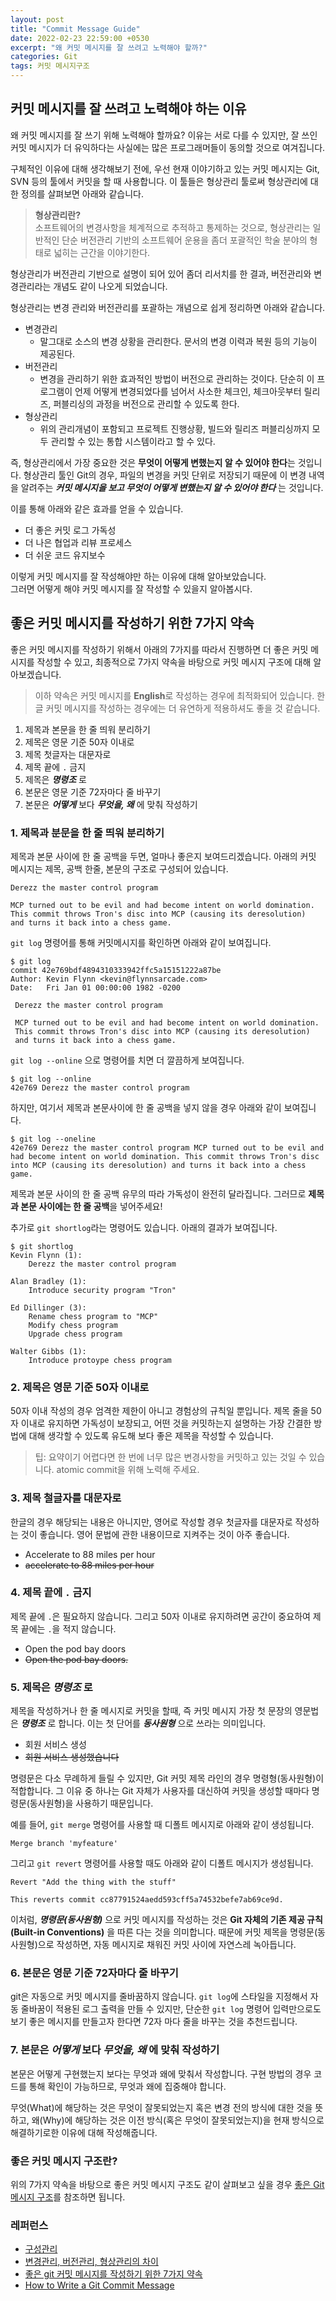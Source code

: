 ```yaml
---
layout: post
title: "Commit Message Guide"
date: 2022-02-23 22:59:00 +0530
excerpt: "왜 커밋 메시지를 잘 쓰려고 노력해야 할까?"
categories: Git
tags: 커밋 메시지구조
---
```


## 커밋 메시지를 잘 쓰려고 노력해야 하는 이유

왜 커밋 메시지를 잘 쓰기 위해 노력해야 할까요? 이유는 서로 다를 수 있지만, 잘 쓰인 커밋 메시지가 더 유익하다는 사실에는 많은 프로그래머들이 동의할 것으로 여겨집니다.

구체적인 이유에 대해 생각해보기 전에, 우선 현재 이야기하고 있는 커밋 메시지는 Git, SVN 등의 툴에서 커밋을 할 때 사용합니다. 이 툴들은 형상관리 툴로써 형상관리에 대한 정의를 살펴보면 아래와 같습니다.

> **형상관리란?**<br/>
> 소프트웨어의 변경사항을 체계적으로 추적하고 통제하는 것으로, 형상관리는 일반적인 단순 버전관리 기반의 소프트웨어 운용을 좀더 포괄적인 학술 분야의 형태로 넓히는 근간을 이야기한다.

형상관리가 버전관리 기반으로 설명이 되어 있어 좀더 리서치를 한 결과, 버전관리와 변경관리라는 개념도 같이 나오게 되었습니다.

형상관리는 변경 관리와 버전관리를 포괄하는 개념으로 쉽게 정리하면 아래와 같습니다.

- 변경관리
  - 말그대로 소스의 변경 상황을 관리한다. 문서의 변경 이력과 복원 등의 기능이 제공된다.
- 버전관리
  - 변경을 관리하기 위한 효과적인 방법이 버전으로 관리하는 것이다. 단순히 이 프로그램이 언제 어떻게 변경되었다를 넘어서 사소한 체크인, 체크아웃부터 릴리즈, 퍼블리싱의 과정을 버전으로 관리할 수 있도록 한다.
- 형상관리
  - 위의 관리개념이 포함되고 프로젝트 진행상황, 빌드와 릴리즈 퍼블리싱까지 모두 관리할 수 있는 통합 시스템이라고 할 수 있다.

즉, 형상관리에서 가장 중요한 것은 **무엇이 어떻게 변했는지 알 수 있어야 한다**는 것입니다. 형상관리 툴인 Git의 경우, 파일의 변경을 커밋 단위로 저장되기 때문에 이 변경 내역을 알려주는 **_커밋 메시지을 보고 무엇이 어떻게 변했는지 알 수 있어야 한다_** 는 것입니다.

이를 통해 아래와 같은 효과를 얻을 수 있습니다.

- 더 좋은 커밋 로그 가독성
- 더 나은 협업과 리뷰 프로세스
- 더 쉬운 코드 유지보수

이렇게 커밋 메시지를 잘 작성해야만 하는 이유에 대해 알아보았습니다.<br/>
그러면 어떻게 해야 커밋 메시지를 잘 작성할 수 있을지 알아봅시다.

## 좋은 커밋 메시지를 작성하기 위한 7가지 약속

좋은 커밋 메시지를 작성하기 위해서 아래의 7가지를 따라서 진행하면 더 좋은 커밋 메시지를 작성할 수 있고, 최종적으로 7가지 약속을 바탕으로 커밋 메시지 구조에 대해 알아보겠습니다.

> 이하 약속은 커밋 메시지를 **English**로 작성하는 경우에 최적화되어 있습니다. 한글 커밋 메시지를 작성하는 경우에는 더 유연하게 적용하셔도 좋을 것 같습니다.

1. 제목과 본문을 한 줄 띄워 분리하기
2. 제목은 영문 기준 50자 이내로
3. 제목 첫글자는 대문자로
4. 제목 끝에 `.` 금지
5. 제목은 **_명령조_** 로
6. 본문은 영문 기준 72자마다 줄 바꾸기
7. 본문은 **_어떻게_** 보다 **_무엇을, 왜_** 에 맞춰 작성하기

### 1. 제목과 분문을 한 줄 띄워 분리하기

제목과 본문 사이에 한 줄 공백을 두면, 얼마나 좋은지 보여드리겠습니다. 아래의 커밋 메시지는 제목, 공백 한줄, 본문의 구조로 구성되어 있습니다.

```shell
Derezz the master control program

MCP turned out to be evil and had become intent on world domination.
This commit throws Tron's disc into MCP (causing its deresolution)
and turns it back into a chess game.
```

`git log` 명령어를 통해 커밋메시지를 확인하면 아래와 같이 보여집니다.

```shell
$ git log
commit 42e769bdf4894310333942ffc5a15151222a87be
Author: Kevin Flynn <kevin@flynnsarcade.com>
Date:   Fri Jan 01 00:00:00 1982 -0200

 Derezz the master control program

 MCP turned out to be evil and had become intent on world domination.
 This commit throws Tron's disc into MCP (causing its deresolution)
 and turns it back into a chess game.
```

`git log --online` 으로 명령어를 치면 더 깔끔하게 보여집니다.

```shell
$ git log --online
42e769 Derezz the master control program
```

하지만, 여기서 제목과 본문사이에 한 줄 공백을 넣지 않을 경우 아래와 같이 보여집니다.

```shell
$ git log --oneline
42e769 Derezz the master control program MCP turned out to be evil and had become intent on world domination. This commit throws Tron's disc into MCP (causing its deresolution) and turns it back into a chess game.
```

제목과 본문 사이의 한 줄 공백 유무의 따라 가독성이 완전히 달라집니다. 그러므로 **제목과 본문 사이에는 한 줄 공백**을 넣어주세요!

추가로 `git shortlog`라는 명령어도 있습니다. 아래의 결과가 보여집니다.

```shell
$ git shortlog
Kevin Flynn (1):
    Derezz the master control program

Alan Bradley (1):
    Introduce security program "Tron"

Ed Dillinger (3):
    Rename chess program to "MCP"
    Modify chess program
    Upgrade chess program

Walter Gibbs (1):
    Introduce protoype chess program
```

### 2. 제목은 영문 기준 50자 이내로

50자 이내 작성의 경우 엄격한 제한이 아니고 경험상의 규칙일 뿐입니다. 제목 줄을 50자 이내로 유지하면 가독성이 보장되고, 어떤 것을 커밋하는지 설명하는 가장 간결한 방법에 대해 생각할 수 있도록 유도해 보다 좋은 제목을 작성할 수 있습니다.

> 팁: 요약이기 어렵다면 한 번에 너무 많은 변경사항을 커밋하고 있는 것일 수 있습니다. atomic commit을 위해 노력해 주세요.

### 3. 제목 철글자를 대문자로

한글의 경우 해당되는 내용은 아니지만, 영어로 작성할 경우 첫글자를 대문자로 작성하는 것이 좋습니다. 영어 문법에 관한 내용이므로 지켜주는 것이 아주 좋습니다.

- Accelerate to 88 miles per hour
- ~~accelerate to 88 miles per hour~~

### 4. 제목 끝에 `.` 금지

제목 끝에 `.`은 필요하지 않습니다. 그리고 50자 이내로 유지하려면 공간이 중요하여 제목 끝에는 `.`을 적지 않습니다.

- Open the pod bay doors
- ~~Open the pod bay doors.~~

### 5. 제목은 **_명령조_** 로

제목을 작성하거나 한 줄 메시지로 커밋을 할때, 즉 커밋 메시지 가장 첫 문장의 영문법은 **_명령조_** 로 합니다. 이는 첫 단어를 **_동사원형_** 으로 쓰라는 의미입니다.

- 회원 서비스 생성
- ~~회원 서비스 생성했습니다~~

명령문은 다소 무례하게 들릴 수 있지만, Git 커밋 제목 라인의 경우 명령형(동사원형)이 적합합니다. 그 이유 중 하나는 Git 자체가 사용자를 대신하여 커밋을 생성할 때마다 명령문(동사원형)을 사용하기 때문입니다.

예를 들어, `git merge` 명령어를 사용할 때 디폴트 메시지로 아래와 같이 생성됩니다.

```shell
Merge branch 'myfeature'
```

그리고 `git revert` 명령어를 사용할 때도 아래와 같이 디폴트 메시지가 생성됩니다.

```shell
Revert "Add the thing with the stuff"

This reverts commit cc87791524aedd593cff5a74532befe7ab69ce9d.
```

이처럼, **_명령문(동사원형)_** 으로 커밋 메시지를 작성하는 것은 **Git 자체의 기존 제공 규칙(Built-in Conventions)** 을 따른 다는 것을 의미합니다. 때문에 커밋 제목을 명령문(동사원형)으로 작성하면, 자동 메시지로 채워진 커밋 사이에 자연스레 녹아듭니다.

### 6. 본문은 영문 기준 72자마다 줄 바꾸기

git은 자동으로 커밋 메시지를 줄바꿈하지 않습니다. `git log`에 스타일을 지정해서 자동 줄바꿈이 적용된 로그 출력을 만들 수 있지만, 단순한 `git log` 명령어 입력만으로도 보기 좋은 메시지를 만들고자 한다면 72자 마다 줄을 바꾸는 것을 추천드립니다.

### 7. 본문은 **_어떻게_** 보다 **_무엇을, 왜_** 에 맞춰 작성하기

본문은 어떻게 구현했는지 보다는 무엇과 왜에 맞춰서 작성합니다. 구현 방법의 경우 코드를 통해 확인이 가능하므로, 무엇과 왜에 집중해야 합니다.

무엇(What)에 해당하는 것은 무엇이 잘못되었는지 혹은 변경 전의 방식에 대한 것을 뜻하고, 왜(Why)에 해당하는 것은 이전 방식(혹은 무엇이 잘못되었는지)을 현재 방식으로 해결하기로한 이유에 대해 작성해줍니다.

### 좋은 커밋 메시지 구조란?

위의 7가지 약속을 바탕으로 좋은 커밋 메시지 구조도 같이 살펴보고 싶을 경우 [좋은 Git 메시지 구조](https://github.com/wlroh/Today-I-Learned/blob/master/Git/%EC%A2%8B%EC%9D%80%20Git%20%EB%A9%94%EC%8B%9C%EC%A7%80%20%EA%B5%AC%EC%A1%B0.md)를 참조하면 됩니다.

### 레퍼런스

- [구성관리](https://ko.wikipedia.org/wiki/%EA%B5%AC%EC%84%B1_%EA%B4%80%EB%A6%AC)
- [변경관리, 버전관리, 형상관리의 차이](https://raisonde.tistory.com/entry/%EB%B3%80%EA%B2%BD%EA%B4%80%EB%A6%AC-%EB%B2%84%EC%A0%84%EA%B4%80%EB%A6%AC-%ED%98%95%EC%83%81%EA%B4%80%EB%A6%AC%EC%9D%98-%EC%B0%A8%EC%9D%B4)
- [좋은 git 커밋 메시지를 작성하기 위한 7가지 약속](https://meetup.toast.com/posts/106)
- [How to Write a Git Commit Message](https://cbea.ms/git-commit/)
